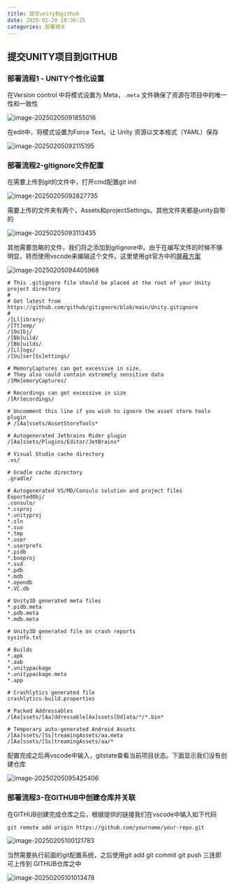 ```yaml
---
title: 提交unity到github
date: 2025-01-20 18:36:25
categories: 部署相关
---
```


## 提交UNITY项目到GITHUB

### 部署流程1 - UNITY个性化设置

在Version control 中将模式设置为 Meta，`.meta` 文件确保了资源在项目中的唯一性和一致性

![image-20250205091855016](01-20-提交unity到github/image-20250205091855016.png)

在edit中，将模式设置为Force Text。让 Unity 资源以文本格式（YAML）保存

![image-20250205092115195](01-20-提交unity到github/image-20250205092115195.png)

### 部署流程2-gitignore文件配置

在需要上传到git的文件中，打开cmd配置git init

![image-20250205092827735](01-20-提交unity到github/image-20250205092827735.png)

需要上传的文件夹有两个，Assets和projectSettings。其他文件夹都是unity自带的

![image-20250205093113435](01-20-提交unity到github/image-20250205093113435.png)

其他需要忽略的文件，我们将之添加到gitignore中。由于在编写文件的时候不够明显，转而使用vscode来编辑这个文件。这里使用git官方中的[屏蔽方案](https://github.com/github/gitignore/blob/main/Unity.gitignore)

![image-20250205094405968](01-20-提交unity到github/image-20250205094405968.png)

```gitignore
# This .gitignore file should be placed at the root of your Unity project directory
#
# Get latest from https://github.com/github/gitignore/blob/main/Unity.gitignore
#
/[Ll]ibrary/
/[Tt]emp/
/[Oo]bj/
/[Bb]uild/
/[Bb]uilds/
/[Ll]ogs/
/[Uu]ser[Ss]ettings/

# MemoryCaptures can get excessive in size.
# They also could contain extremely sensitive data
/[Mm]emoryCaptures/

# Recordings can get excessive in size
/[Rr]ecordings/

# Uncomment this line if you wish to ignore the asset store tools plugin
# /[Aa]ssets/AssetStoreTools*

# Autogenerated Jetbrains Rider plugin
/[Aa]ssets/Plugins/Editor/JetBrains*

# Visual Studio cache directory
.vs/

# Gradle cache directory
.gradle/

# Autogenerated VS/MD/Consulo solution and project files
ExportedObj/
.consulo/
*.csproj
*.unityproj
*.sln
*.suo
*.tmp
*.user
*.userprefs
*.pidb
*.booproj
*.svd
*.pdb
*.mdb
*.opendb
*.VC.db

# Unity3D generated meta files
*.pidb.meta
*.pdb.meta
*.mdb.meta

# Unity3D generated file on crash reports
sysinfo.txt

# Builds
*.apk
*.aab
*.unitypackage
*.unitypackage.meta
*.app

# Crashlytics generated file
crashlytics-build.properties

# Packed Addressables
/[Aa]ssets/[Aa]ddressable[Aa]ssets[Dd]ata/*/*.bin*

# Temporary auto-generated Android Assets
/[Aa]ssets/[Ss]treamingAssets/aa.meta
/[Aa]ssets/[Ss]treamingAssets/aa/*
```

配置完成之后再vscode中输入，gitstate查看当前项目状态。下面显示我们没有创建仓库

![image-20250205095425406](01-20-提交unity到github/image-20250205095425406.png)

### 部署流程3-在GITHUB中创建仓库并关联

在GITHUB创建完成仓库之后，根据提供的链接我们在vscode中输入如下代码

```
git remote add origin https://github.com/yourname/your-repo.git
```

![image-20250205100121783](01-20-提交unity到github/image-20250205100121783.png)

当然需要执行前面的git配置系统，之后使用git add git commit git push 三连即可上传到 GITHUB仓库之中

![image-20250205101013478](01-20-提交unity到github/image-20250205101013478.png)
